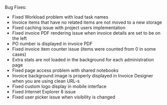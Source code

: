 Bug Fixes:

* Fixed Workload problem with load task names
* Invoice items that have no related items are not moved to a new storage
* Fixed caching issue with project users implementation
* Fixed invoice PDF rendering issue when invoice details are set to be on the left
* PO number is displayed in invoice PDF
* Fixed invoice item counter issue (items were counted from 0 in some cases)
* Extra stats are not loaded in the background for each administration page
* Fixed page access problem with shared notebooks
* Invoice background image is properly displayed in Invoice Designer when you are using clean URL-s
* Fixed custom logo display in mobile interface
* Fixed Internet Explorer 8 issue
* Fixed user picker issue when visibility is changed